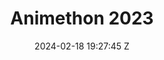 ---
title: Animethon 2023
date: 2024-02-18 19:27:45 Z
gallerypath: /assets/images/gallery/animethon2023
headerimg: "/assets/images/background/news-about.webp"
homeimg: "assets/images/gallery/animethon23homeimg.webp"
layout: gallery
---